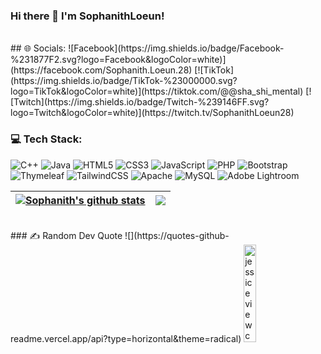 ### Hi there 👋 I'm SophanithLoeun!
</br>
## 🌐 Socials:
![Facebook](https://img.shields.io/badge/Facebook-%231877F2.svg?logo=Facebook&logoColor=white)](https://facebook.com/Sophanith.Loeun.28) [![TikTok](https://img.shields.io/badge/TikTok-%23000000.svg?logo=TikTok&logoColor=white)](https://tiktok.com/@@sha_shi_mental) [![Twitch](https://img.shields.io/badge/Twitch-%239146FF.svg?logo=Twitch&logoColor=white)](https://twitch.tv/SophanithLoeun28)
</br>

### 💻 Tech Stack:
![C++](https://img.shields.io/badge/c++-%2300599C.svg?style=for-the-badge&logo=c%2B%2B&logoColor=white) ![Java](https://img.shields.io/badge/java-%23ED8B00.svg?style=for-the-badge&logo=openjdk&logoColor=white) ![HTML5](https://img.shields.io/badge/html5-%23E34F26.svg?style=for-the-badge&logo=html5&logoColor=white) ![CSS3](https://img.shields.io/badge/css3-%231572B6.svg?style=for-the-badge&logo=css3&logoColor=white) ![JavaScript](https://img.shields.io/badge/javascript-%23323330.svg?style=for-the-badge&logo=javascript&logoColor=%23F7DF1E) ![PHP](https://img.shields.io/badge/php-%23777BB4.svg?style=for-the-badge&logo=php&logoColor=white) ![Bootstrap](https://img.shields.io/badge/bootstrap-%238511FA.svg?style=for-the-badge&logo=bootstrap&logoColor=white) ![Thymeleaf](https://img.shields.io/badge/Thymeleaf-%23005C0F.svg?style=for-the-badge&logo=Thymeleaf&logoColor=white) ![TailwindCSS](https://img.shields.io/badge/tailwindcss-%2338B2AC.svg?style=for-the-badge&logo=tailwind-css&logoColor=white) ![Apache](https://img.shields.io/badge/apache-%23D42029.svg?style=for-the-badge&logo=apache&logoColor=white) ![MySQL](https://img.shields.io/badge/mysql-4479A1.svg?style=for-the-badge&logo=mysql&logoColor=white) ![Adobe Lightroom](https://img.shields.io/badge/Adobe%20Lightroom-31A8FF.svg?style=for-the-badge&logo=Adobe%20Lightroom&logoColor=white)

| <a target="_blank" href=""><img align="center" src="https://github-readme-stats.vercel.app/api?username=Sophanithloeun&theme=buefy&hide_border=true&count_private=true&show_icons=true&include_all_commits=true" alt="Sophanith's github stats" /></a> | <a href="" target="_blank"><img align="center" src="https://github-readme-stats.vercel.app/api/top-langs/?username=Sophanithloeun&layout=compact&theme=buefy&hide_border=true" /></a> |
| ------------- | ------------- |

<br />
### ✍️ Random Dev Quote
![](https://quotes-github-readme.vercel.app/api?type=horizontal&theme=radical)



<img alt="jessice view count" width="20%" src="https://komarev.com/ghpvc/?username=Sophanithloeun&color=ff69b4&style=for-the-badge" />
<br/>
